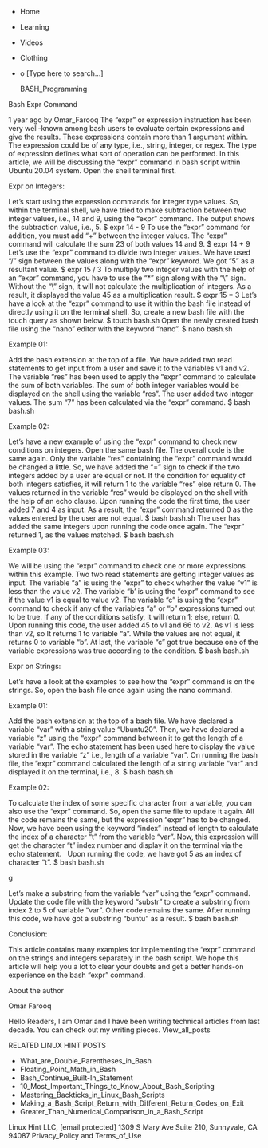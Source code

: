 





















































* Home
* Learning
* Videos
* Clothing
*
  o [Type here to search...]


   BASH_Programming


Bash Expr Command

1 year ago
by Omar_Farooq
The “expr” or expression instruction has been very well-known among bash users
to evaluate certain expressions and give the results. These expressions contain
more than 1 argument within. The expression could be of any type, i.e., string,
integer, or regex. The type of expression defines what sort of operation can be
performed. In this article, we will be discussing the “expr” command in bash
script within Ubuntu 20.04 system. Open the shell terminal first.

Expr on Integers:

Let’s start using the expression commands for integer type values. So, within
the terminal shell, we have tried to make subtraction between two integer
values, i.e., 14 and 9, using the “expr” command. The output shows the
subtraction value, i.e., 5.
$ expr 14 - 9
To use the “expr” command for addition, you must add “+” between the integer
values. The “expr” command will calculate the sum 23 of both values 14 and 9.
$ expr 14 + 9
Let’s use the “expr” command to divide two integer values. We have used
“/” sign between the values along with the “expr” keyword. We got “5” as a
resultant value.
$ expr 15 / 3
To multiply two integer values with the help of an “expr” command, you have to
use the “*” sign along with the “\” sign. Without the “\” sign, it will not
calculate the multiplication of integers. As a result, it displayed the value
45 as a multiplication result.
$ expr 15 \* 3
Let’s have a look at the “expr” command to use it within the bash file instead
of directly using it on the terminal shell. So, create a new bash file with the
touch query as shown below.
$ touch bash.sh
Open the newly created bash file using the “nano” editor with the keyword
“nano”.
$ nano bash.sh

Example 01:

Add the bash extension at the top of a file. We have added two read statements
to get input from a user and save it to the variables v1 and v2. The variable
“res” has been used to apply the “expr” command to calculate the sum of both
variables. The sum of both integer variables would be displayed on the shell
using the variable “res”.
The user added two integer values. The sum “7” has been calculated via the
“expr” command.
$ bash bash.sh

Example 02:

Let’s have a new example of using the “expr” command to check new conditions on
integers. Open the same bash file. The overall code is the same again. Only the
variable “res” containing the “expr” command would be changed a little. So, we
have added the “=” sign to check if the two integers added by a user are equal
or not. If the condition for equality of both integers satisfies, it will
return 1 to the variable “res” else return 0. The values returned in the
variable “res” would be displayed on the shell with the help of an echo clause.
Upon running the code the first time, the user added 7 and 4 as input. As a
result, the “expr” command returned 0 as the values entered by the user are not
equal.
$ bash bash.sh
The user has added the same integers upon running the code once again. The
“expr” returned 1, as the values matched.
$ bash bash.sh

Example 03:

We will be using the “expr” command to check one or more expressions within
this example. Two two read statements are getting integer values as input. The
variable “a” is using the “expr” to check whether the value “v1” is less than
the value v2. The variable “b’ is using the “expr” command to see if the value
v1 is equal to value v2. The variable “c” is using the “expr” command to check
if any of the variables “a” or “b” expressions turned out to be true. If any of
the conditions satisfy, it will return 1; else, return 0.
Upon running this code, the user added 45 to v1 and 66 to v2. As v1 is less
than v2, so It returns 1 to variable “a”. While the values are not equal, it
returns 0 to variable “b”. At last, the variable “c” got true because one of
the variable expressions was true according to the condition.
$ bash bash.sh

Expr on Strings:

Let’s have a look at the examples to see how the “expr” command is on the
strings. So, open the bash file once again using the nano command.

Example 01:

Add the bash extension at the top of a bash file. We have declared a variable
“var” with a string value “Ubuntu20”. Then, we have declared a variable “z”
using the “expr” command between it to get the length of a variable “var”. The
echo statement has been used here to display the value stored in the variable
“z” i.e., length of a variable “var”.
On running the bash file, the “expr” command calculated the length of a string
variable “var” and displayed it on the terminal, i.e., 8.
$ bash bash.sh

Example 02:

To calculate the index of some specific character from a variable, you can also
use the “expr” command. So, open the same file to update it again. All the code
remains the same, but the expression “expr” has to be changed. Now, we have
been using the keyword “index” instead of length to calculate the index of a
character “t” from the variable “var”. Now, this expression will get the
character “t” index number and display it on the terminal via the echo
statement.
 
Upon running the code, we have got 5 as an index of character “t”.
$ bash bash.sh

g

Let’s make a substring from the variable “var” using the “expr” command. Update
the code file with the keyword “substr” to create a substring from index 2 to 5
of variable “var”. Other code remains the same.
After running this code, we have got a substring “buntu” as a result.
$ bash bash.sh

Conclusion:

This article contains many examples for implementing the “expr” command on the
strings and integers separately in the bash script. We hope this article will
help you a lot to clear your doubts and get a better hands-on experience on the
bash “expr” command.


About the author


Omar Farooq

Hello Readers, I am Omar and I have been writing technical articles from last
decade. You can check out my writing pieces.
View_all_posts

RELATED LINUX HINT POSTS


* What_are_Double_Parentheses_in_Bash
* Floating_Point_Math_in_Bash
* Bash_Continue_Built-In_Statement
* 10_Most_Important_Things_to_Know_About_Bash_Scripting
* Mastering_Backticks_in_Linux_Bash_Scripts
* Making_a_Bash_Script_Return_with_Different_Return_Codes_on_Exit
* Greater_Than_Numerical_Comparison_in_a_Bash_Script

Linux Hint LLC, [email protected]
1309 S Mary Ave Suite 210, Sunnyvale, CA 94087
 Privacy_Policy and Terms_of_Use
